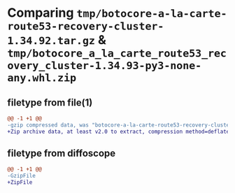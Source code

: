 # Comparing `tmp/botocore-a-la-carte-route53-recovery-cluster-1.34.92.tar.gz` & `tmp/botocore_a_la_carte_route53_recovery_cluster-1.34.93-py3-none-any.whl.zip`

## filetype from file(1)

```diff
@@ -1 +1 @@
-gzip compressed data, was "botocore-a-la-carte-route53-recovery-cluster-1.34.92.tar", last modified: Fri Apr 26 01:01:49 2024, max compression
+Zip archive data, at least v2.0 to extract, compression method=deflate
```

## filetype from diffoscope

```diff
@@ -1 +1 @@
-GzipFile
+ZipFile
```

